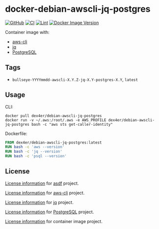 # docker-debian-awscli-jq-postgres

[![GitHub](https://img.shields.io/github/v/tag/dex4er/docker-debian-awscli-jq-postgres?label=GitHub)](https://github.com/dex4er/docker-debian-awscli-jq-postgres)
[![CI](https://github.com/dex4er/docker-debian-awscli-jq-postgres/actions/workflows/ci.yaml/badge.svg)](https://github.com/dex4er/docker-debian-awscli-jq-postgres/actions/workflows/ci.yaml)
[![Lint](https://github.com/dex4er/docker-debian-awscli-jq-postgres/actions/workflows/lint.yaml/badge.svg)](https://github.com/dex4er/docker-debian-awscli-jq-postgres/actions/workflows/lint.yaml)
[![Docker Image Version](https://img.shields.io/docker/v/dex4er/debian-awscli-jq-postgres/latest?label=docker&logo=docker)](https://hub.docker.com/r/dex4er/debian-awscli-jq-postgres)

Container image with:

- [aws-cli](https://github.com/aws/aws-cli)
- [jq](https://github.com/stedolan/jq)
- [PostgreSQL](https://github.com/postgres/postgres)

## Tags

- `bullseye-YYYYmmdd-awscli-X.Y.Z-jq-X.Y-postgres-X.Y`, `latest`

## Usage

CLI:

```shell
docker pull dex4er/debian-awscli-jq-postgres
docker run -v ~/.aws:/root/.aws -e AWS_PROFILE dex4er/debian-awscli-jq-postgres bash -c "aws sts get-caller-identity"
```

Dockerfile:

```Dockerfile
FROM dex4er/debian-awscli-jq-postgres:latest
RUN bash -c 'aws --version'
RUN bash -c 'jq --version'
RUN bash -c 'psql --version'
```

## License

[License information](https://github.com/asdf-vm/asdf/blob/master/LICENSE) for
[asdf](https://asdf-vm.com/) project.

[License information](https://github.com/aws/aws-cli/blob/develop/LICENSE.txt)
for [aws-cli](https://github.com/aws/aws-cli) project.

[License information](https://github.com/stedolan/jq/blob/master/COPYING) for
[jq](https://github.com/stedolan/jq) project.

[License
information](https://github.com/postgres/postgres/blob/master/COPYRIGHT) for
[PostgreSQL](https://github.com/postgres/postgres) project.

[License
information](https://github.com/dex4er/docker-debian-awscli-jq-postgres/blob/main/LICENSE) for
container image project.
